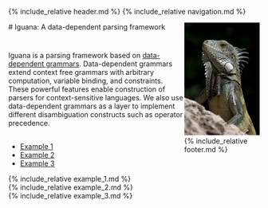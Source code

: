 ---
---

{% include_relative header.md %}
{% include_relative navigation.md %}
    
<div style="width: 70%; height: 50%; float:left;" markdown="1">
# Iguana: A data-dependent parsing framework

<div id="description" style="margin-top:40px;">
Iguana is a parsing framework based on <a href="{{ site.baseurl }}/documentation.html#data_dependent_grammars">data-dependent grammars</a>.
Data-dependent grammars extend context free grammars with arbitrary computation, 
variable binding, and constraints. These powerful features enable construction of
parsers for context-sensitive languages. We also use data-dependent grammars
as a layer to implement different disambiguation constructs such as operator
precedence.

</div>

<div id="example" style="margin-top:30px;">
<ul class="nav nav-tabs">
    <li class="active"><a href="#example1">Example 1</a></li>
    <li><a href="#example2">Example 2</a></li>
    <li><a href="#example3">Example 3</a></li>
</ul>

<div class="tab-content">
    <div id="example1" class="tab-pane fade in active">{% include_relative example_1.md %}</div>
    <div id="example2" class="tab-pane fade">{% include_relative example_2.md %}</div>
    <div id="example3" class="tab-pane fade">{% include_relative example_3.md %}</div>
  </div>
</div>

</div>

<div style="width: 30%; height: 50%; float:right; margin-top:20; margin-bottom:20;">
    <img src="images/iguana.jpg" width="100%">
</div>

<script>
$(document).ready(function(){
    $(".nav-tabs a").click(function(){
        $(this).tab('show');
    });
    $('.nav-tabs a').on('shown.bs.tab', function(event){
        var x = $(event.target).text();         // active tab
        var y = $(event.relatedTarget).text();  // previous tab
        $(".act span").text(x);
        $(".prev span").text(y);
    });
});
</script>


{% include_relative footer.md %}
